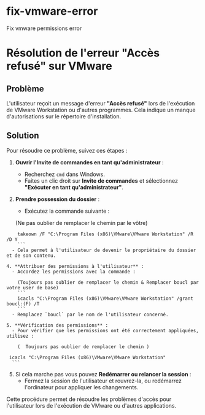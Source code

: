 # fix-vmware-error
Fix vmware permissions error

# Résolution de l'erreur "Accès refusé" sur VMware

## Problème
L'utilisateur reçoit un message d'erreur **"Accès refusé"** lors de l'exécution de VMware Workstation ou d'autres programmes. Cela indique un manque d'autorisations sur le répertoire d'installation.

## Solution
Pour résoudre ce problème, suivez ces étapes :

1. **Ouvrir l'Invite de commandes en tant qu'administrateur** :
   - Recherchez `cmd` dans Windows.
   - Faites un clic droit sur **Invite de commandes** et sélectionnez **"Exécuter en tant qu'administrateur"**.

2. **Prendre possession du dossier** :
   - Exécutez la commande suivante :

	(Ne pas oublier de remplacer le chemin par le vôtre)
 ```
     takeown /F "C:\Program Files (x86)\VMware\VMware Workstation" /R /D Y
     ```
   - Cela permet à l'utilisateur de devenir le propriétaire du dossier et de son contenu.

4. **Attribuer des permissions à l'utilisateur** :
   - Accordez les permissions avec la commande :
    
	 (Toujours pas oublier de remplacer le chemin & Remplacer boucl par votre user de base)
	 ```
     icacls "C:\Program Files (x86)\VMware\VMware Workstation" /grant boucl:(F) /T
     ```
   - Remplacez `boucl` par le nom de l'utilisateur concerné.

5. **Vérification des permissions** :
   - Pour vérifier que les permissions ont été correctement appliquées, utilisez :
     
	 (	Toujours pas oublier de remplacer le chemin )
 ```
     icacls "C:\Program Files (x86)\VMware\VMware Workstation"
      ```

5. Si cela marche pas vous pouvez **Redémarrer ou relancer la session** :
   - Fermez la session de l'utilisateur et rouvrez-la, ou redémarrez l'ordinateur pour appliquer les changements.

Cette procédure permet de résoudre les problèmes d'accès pour l'utilisateur lors de l'exécution de VMware ou d'autres applications.

